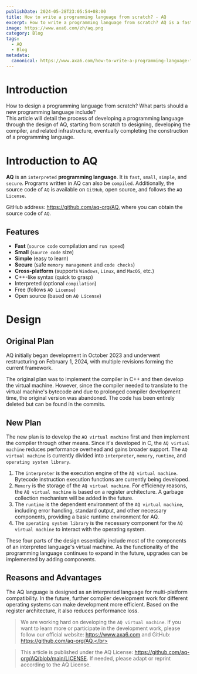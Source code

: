 ```yaml
---
publishDate: 2024-05-28T23:05:54+08:00
title: How to write a programming language from scratch? - AQ
excerpt: How to write a programming language from scratch? AQ is a fast, small, simple and safe interpreted programming language.
image: https://www.axa6.com/zh/aq.png
category: Blog
tags:
  - AQ
  - Blog
metadata:
  canonical: https://www.axa6.com/how-to-write-a-programming-language-from-scratch
---
```


# Introduction
How to design a programming language from scratch? What parts should a new programming language include?</br>
This article will detail the process of developing a programming language through the design of AQ, starting from scratch to designing, developing the compiler, and related infrastructure, eventually completing the construction of a programming language.</br>

# Introduction to AQ

**AQ** is an `interpreted` **programming language**. It is `fast`, `small`, `simple`, and `secure`. Programs written in AQ can also be `compiled`. Additionally, the source code of `AQ` is available on `GitHub`, open source, and follows the `AQ License`.

GitHub address: https://github.com/aq-org/AQ, where you can obtain the source code of `AQ`.

## Features

- **Fast** (`source code` compilation and `run speed`)
- **Small** (`source code` size)
- **Simple** (easy to learn)
- **Secure** (safe `memory management` and `code checks`)
- **Cross-platform** (supports `Windows`, `Linux`, and `MacOS`, etc.)
- C++-like syntax (quick to grasp)
- Interpreted (optional `compilation`)
- Free (follows `AQ License`)
- Open source (based on `AQ License`)

# Design
## Original Plan
AQ initially began development in October 2023 and underwent restructuring on February 1, 2024, with multiple revisions forming the current framework.</br>

The original plan was to implement the compiler in C++ and then develop the virtual machine. However, since the compiler needed to translate to the virtual machine's bytecode and due to prolonged compiler development time, the original version was abandoned. The code has been entirely deleted but can be found in the commits.</br>

## New Plan
The new plan is to develop the `AQ virtual machine` first and then implement the compiler through other means. Since it's developed in C, the `AQ virtual machine` reduces performance overhead and gains broader support. The `AQ virtual machine` is currently divided into `interpreter`, `memory`, `runtime`, and `operating system library`.</br>

1. The `interpreter` is the execution engine of the `AQ virtual machine`. Bytecode instruction execution functions are currently being developed.</br>
2. `Memory` is the storage of the `AQ virtual machine`. For efficiency reasons, the `AQ virtual machine` is based on a register architecture. A garbage collection mechanism will be added in the future.</br>
3. The `runtime` is the dependent environment of the `AQ virtual machine`, including error handling, standard output, and other necessary components, providing a basic runtime environment for AQ.</br>
4. The `operating system library` is the necessary component for the `AQ virtual machine` to interact with the operating system.</br>

These four parts of the design essentially include most of the components of an interpreted language's virtual machine. As the functionality of the programming language continues to expand in the future, upgrades can be implemented by adding components.</br>


## Reasons and Advantages
The AQ language is designed as an interpreted language for multi-platform compatibility. In the future, further compiler development work for different operating systems can make development more efficient. Based on the register architecture, it also reduces performance loss.</br>

> We are working hard on developing the `AQ virtual machine`. If you want to learn more or participate in the development work, please follow our official website: https://www.axa6.com and GitHub: https://github.com/aq-org/AQ.</br>

> This article is published under the AQ License: https://github.com/aq-org/AQ/blob/main/LICENSE. If needed, please adapt or reprint according to the AQ License.